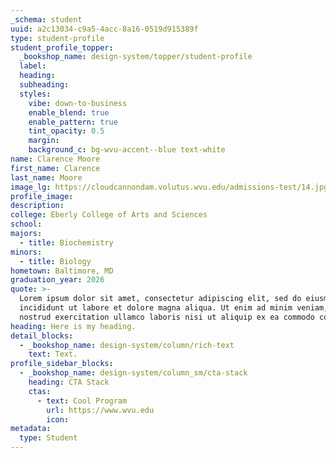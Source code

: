 ```yaml
---
_schema: student
uuid: a2c13034-c9a5-4acc-8a16-0519d915389f
type: student-profile
student_profile_topper:
  _bookshop_name: design-system/topper/student-profile
  label:
  heading:
  subheading:
  styles:
    vibe: down-to-business
    enable_blend: true
    enable_pattern: true
    tint_opacity: 0.5
    margin:
    background_c: bg-wvu-accent--blue text-white
name: Clarence Moore
first_name: Clarence
last_name: Moore
image_lg: https://cloudcannondam.volutus.wvu.edu/admissions-test/14.jpg
profile_image:
description:
college: Eberly College of Arts and Sciences
school:
majors:
  - title: Biochemistry
minors:
  - title: Biology
hometown: Baltimore, MD
graduation_year: 2026
quote: >-
  Lorem ipsum dolor sit amet, consectetur adipiscing elit, sed do eiusmod tempor
  incididunt ut labore et dolore magna aliqua. Ut enim ad minim veniam, quis
  nostrud exercitation ullamco laboris nisi ut aliquip ex ea commodo consequat.
heading: Here is my heading.
detail_blocks:
  - _bookshop_name: design-system/column/rich-text
    text: Text.
profile_sidebar_blocks:
  - _bookshop_name: design-system/column_sm/cta-stack
    heading: CTA Stack
    ctas:
      - text: Cool Program
        url: https://www.wvu.edu
        icon:
metadata:
  type: Student
---
```

